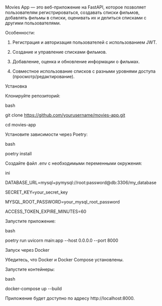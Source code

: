 
Movies App — это веб-приложение на FastAPI, которое позволяет пользователям регистрироваться, создавать списки фильмов, добавлять фильмы в списки, оценивать их и делиться списками с другими пользователями.

Особенности:
1) Регистрация и авторизация пользователей с использованием JWT.

2) Создание и управление списками фильмов.

3) Добавление, оценка и обновление информации о фильмах.

4) Совместное использование списков с разными уровнями доступа (просмотр/редактирование).


Установка

Клонируйте репозиторий:

bash


git clone https://github.com/yourusername/movies-app.git

cd movies-app

Установите зависимости через Poetry:

bash

poetry install

Создайте файл .env с необходимыми переменными окружения:

ini


DATABASE_URL=mysql+pymysql://root:password@db:3306/my_database

SECRET_KEY=your_secret_key

MYSQL_ROOT_PASSWORD=your_mysql_root_password

ACCESS_TOKEN_EXPIRE_MINUTES=60

Запустите приложение:

bash

poetry run uvicorn main:app --host 0.0.0.0 --port 8000

Запуск через Docker

Убедитесь, что Docker и Docker Compose установлены.

Запустите контейнеры:

bash

docker-compose up --build

Приложение будет доступно по адресу http://localhost:8000.